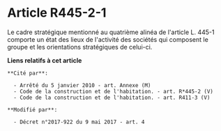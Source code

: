 # Article R445-2-1

Le cadre stratégique mentionné au quatrième alinéa de l'article L. 445-1 comporte un état des lieux de l'activité des
sociétés qui composent le groupe et les orientations stratégiques de celui-ci.

**Liens relatifs à cet article**

	**Cité par**:

	  - Arrêté du 5 janvier 2010 - art. Annexe (M)
	  - Code de la construction et de l'habitation. - art. R*445-2 (V)
	  - Code de la construction et de l'habitation. - art. R411-3 (V)

	**Modifié par**:

	  - Décret n°2017-922 du 9 mai 2017 - art. 4
